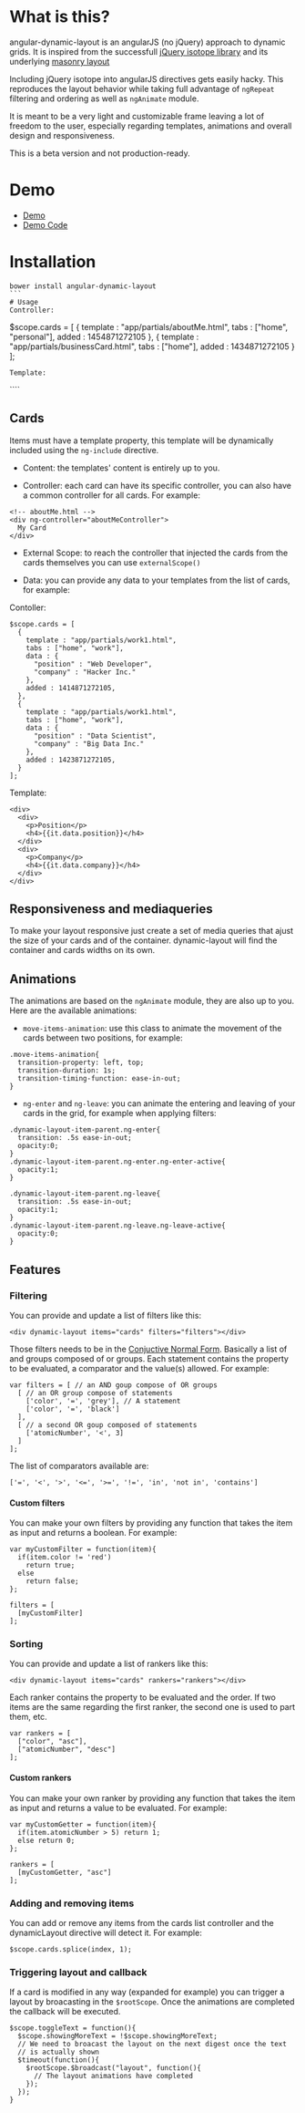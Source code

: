 # What is this?

angular-dynamic-layout is an angularJS (no jQuery) approach to dynamic grids. It is inspired from the successfull [jQuery isotope library](http://isotope.metafizzy.co/) and its underlying [masonry layout](http://masonry.desandro.com/)

Including jQuery isotope into angularJS directives gets easily hacky. This reproduces the layout behavior while taking full advantage of `ngRepeat` filtering and ordering as well as `ngAnimate` module.

It is meant to be a very light and customizable frame leaving a lot of freedom to the user, especially regarding templates, animations and overall design and responsiveness.

This is a beta version and not production-ready.

# Demo
- [Demo](http://tristanguigue.github.io/angular-dynamic-layout)
- [Demo Code](https://github.com/tristanguigue/angular-dynamic-layout/tree/gh-pages)

# Installation

````
bower install angular-dynamic-layout
```
# Usage
Controller:
````
$scope.cards = [
  {
    template : "app/partials/aboutMe.html",
    tabs : ["home", "personal"],
    added : 1454871272105
  },
  {
    template : "app/partials/businessCard.html",
    tabs : ["home"],
    added : 1434871272105
  }
];
````
Template:
````  
<div dynamic-layout items="cards"></div>
````

## Cards

Items must have a template property, this template will be dynamically included using the `ng-include` directive.

- Content: the templates' content is entirely up to you. 

- Controller: each card can have its specific controller, you can also have a common controller for all cards. For example: 
````
<!-- aboutMe.html -->
<div ng-controller="aboutMeController">
  My Card
</div>
````

- External Scope: to reach the controller that injected the cards from the cards themselves you can use `externalScope()`

- Data: you can provide any data to your templates from the list of cards, for example:

Contoller:
````
$scope.cards = [
  {
    template : "app/partials/work1.html",
    tabs : ["home", "work"],
    data : {
      "position" : "Web Developer",
      "company" : "Hacker Inc."
    },
    added : 1414871272105,
  },
  {
    template : "app/partials/work1.html",
    tabs : ["home", "work"],
    data : {
      "position" : "Data Scientist",
      "company" : "Big Data Inc."
    },
    added : 1423871272105,
  }
];
````
Template:
````
<div>
  <div>
    <p>Position</p>
    <h4>{{it.data.position}}</h4>
  </div>
  <div>
    <p>Company</p>
    <h4>{{it.data.company}}</h4>
  </div>
</div>
````

## Responsiveness and mediaqueries
To make your layout responsive just create a set of media queries that ajust the size of your cards and of the container. dynamic-layout will find the container and cards widths on its own.

## Animations
The animations are based on the `ngAnimate` module, they are also up to you. Here are the available animations:

- `move-items-animation`: use this class to animate the movement of the cards between two positions, for example:
````
.move-items-animation{
  transition-property: left, top;
  transition-duration: 1s;
  transition-timing-function: ease-in-out;
}
````
- `ng-enter` and `ng-leave`: you can animate the entering and leaving of your cards in the grid, for example when applying filters: 

````
.dynamic-layout-item-parent.ng-enter{
  transition: .5s ease-in-out;
  opacity:0;
}
.dynamic-layout-item-parent.ng-enter.ng-enter-active{
  opacity:1;
}

.dynamic-layout-item-parent.ng-leave{
  transition: .5s ease-in-out;
  opacity:1;
}
.dynamic-layout-item-parent.ng-leave.ng-leave-active{
  opacity:0;
}
````

## Features

### Filtering
You can provide and update a list of filters like this: 
````
<div dynamic-layout items="cards" filters="filters"></div>
````
Those filters needs to be in the [Conjuctive Normal Form](http://en.wikipedia.org/wiki/Conjunctive_normal_form). Basically a list of and groups composed of or groups. Each statement contains the property to be evaluated, a comparator and the value(s) allowed. For example:
````
var filters = [ // an AND goup compose of OR groups
  [ // an OR group compose of statements
    ['color', '=', 'grey'], // A statement
    ['color', '=', 'black']
  ],
  [ // a second OR goup composed of statements
    ['atomicNumber', '<', 3]
  ]
];
````
The list of comparators available are: 
````
['=', '<', '>', '<=', '>=', '!=', 'in', 'not in', 'contains']
````
#### Custom filters

You can make your own filters by providing any function that takes the item as input and returns a boolean. For example:
````
var myCustomFilter = function(item){
  if(item.color != 'red')
    return true;
  else
    return false;
};

filters = [
  [myCustomFilter]
];
````

### Sorting
You can provide and update a list of rankers like this: 
````
<div dynamic-layout items="cards" rankers="rankers"></div>
````
Each ranker contains the property to be evaluated and the order. If two items are the same regarding the first ranker, the second one is used to part them, etc. 
````
var rankers = [ 
  ["color", "asc"], 
  ["atomicNumber", "desc"]
];
````
#### Custom rankers

You can make your own ranker by providing any function that takes the item as input and returns a value to be evaluated. For example:

````
var myCustomGetter = function(item){
  if(item.atomicNumber > 5) return 1;
  else return 0;
};

rankers = [
  [myCustomGetter, "asc"]
];
````

### Adding and removing items

You can add or remove any items from the cards list controller and the dynamicLayout directive will detect it. For example:
````
$scope.cards.splice(index, 1);
````

### Triggering layout and callback
If a card is modified in any way (expanded for example) you can trigger a layout by broacasting in the `$rootScope`. Once the animations are completed the callback will be executed.

````
$scope.toggleText = function(){
  $scope.showingMoreText = !$scope.showingMoreText;
  // We need to broacast the layout on the next digest once the text
  // is actually shown
  $timeout(function(){
    $rootScope.$broadcast("layout", function(){
      // The layout animations have completed
    });
  });
}
````




